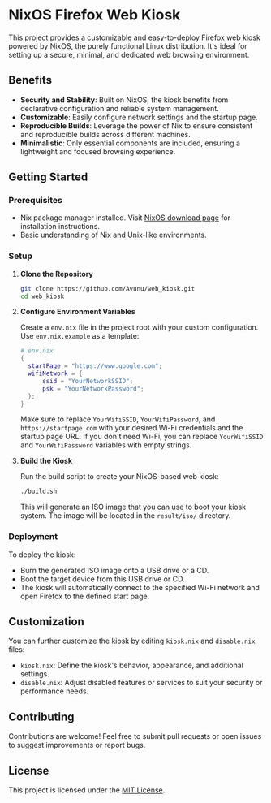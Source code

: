 # NixOS Firefox Web Kiosk

This project provides a customizable and easy-to-deploy Firefox web kiosk powered by NixOS, the purely functional Linux distribution. It's ideal for setting up a secure, minimal, and dedicated web browsing environment.

## Benefits

- **Security and Stability**: Built on NixOS, the kiosk benefits from declarative configuration and reliable system management.
- **Customizable**: Easily configure network settings and the startup page.
- **Reproducible Builds**: Leverage the power of Nix to ensure consistent and reproducible builds across different machines.
- **Minimalistic**: Only essential components are included, ensuring a lightweight and focused browsing experience.

## Getting Started

### Prerequisites

- Nix package manager installed. Visit [NixOS download page](https://nixos.org/download.html) for installation instructions.
- Basic understanding of Nix and Unix-like environments.

### Setup

1. **Clone the Repository**

   ```bash
   git clone https://github.com/Avunu/web_kiosk.git
   cd web_kiosk
   ```

2. **Configure Environment Variables**

   Create a `env.nix` file in the project root with your custom configuration. Use `env.nix.example` as a template:

   ```nix
   # env.nix
   {
     startPage = "https://www.google.com";
     wifiNetwork = {
         ssid = "YourNetworkSSID";
         psk = "YourNetworkPassword";
     };
   }
   ```

   Make sure to replace `YourWifiSSID`, `YourWifiPassword`, and `https://startpage.com` with your desired Wi-Fi credentials and the startup page URL. If you don't need Wi-Fi, you can replace `YourWifiSSID` and `YourWifiPassword` variables with empty strings.

3. **Build the Kiosk**

   Run the build script to create your NixOS-based web kiosk:

   ```bash
   ./build.sh
   ```

   This will generate an ISO image that you can use to boot your kiosk system. The image will be located in the `result/iso/` directory.

### Deployment

To deploy the kiosk:

- Burn the generated ISO image onto a USB drive or a CD.
- Boot the target device from this USB drive or CD.
- The kiosk will automatically connect to the specified Wi-Fi network and open Firefox to the defined start page.

## Customization

You can further customize the kiosk by editing `kiosk.nix` and `disable.nix` files:

- `kiosk.nix`: Define the kiosk's behavior, appearance, and additional settings.
- `disable.nix`: Adjust disabled features or services to suit your security or performance needs.

## Contributing

Contributions are welcome! Feel free to submit pull requests or open issues to suggest improvements or report bugs.

## License

This project is licensed under the [MIT License](LICENSE).

